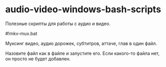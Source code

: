 # audio-video-windows-bash-scripts
Полезные скрипты для работы с аудио и видео.

#!mkv-mux.bat

Муксинг видео, аудио дорожек, субтитров, аттаче, глав в один файл.

Назовите файл как в файле и запустите его. Если какого-то файла нет, он просто не будет добавлен.
